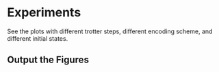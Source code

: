 # Experiments

See the plots with different trotter steps, different encoding scheme, and different initial states.

## 

## 

## Output the Figures